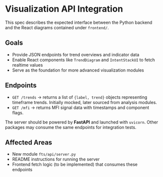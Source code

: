 # Visualization API Integration

This spec describes the expected interface between the Python backend and the
React diagrams contained under `frontend/`.

## Goals
- Provide JSON endpoints for trend overviews and indicator data
- Enable React components like `TrendDiagram` and `IntentStackUI` to fetch
  realtime values
- Serve as the foundation for more advanced visualization modules

## Endpoints

- `GET /trends` → returns a list of `{label, trend}` objects representing
  timeframe trends. Initially mocked, later sourced from analysis modules.
- `GET /mfi` → returns MFI signal data with timestamps and component flags.

The server should be powered by **FastAPI** and launched with `uvicorn`. Other
packages may consume the same endpoints for integration tests.

## Affected Areas
- New module `fts/api/server.py`
- README instructions for running the server
- Frontend fetch logic (to be implemented) that consumes these endpoints

